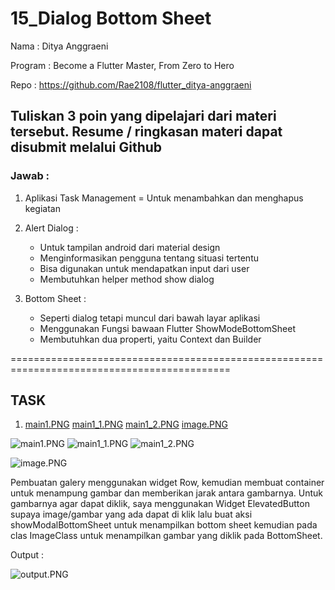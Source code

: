 # 15_Dialog Bottom Sheet

Nama : Ditya Anggraeni

Program : Become a Flutter Master, From Zero to Hero

Repo : https://github.com/Rae2108/flutter_ditya-anggraeni

## Tuliskan 3 poin yang dipelajari dari materi tersebut. Resume / ringkasan materi dapat disubmit melalui Github

### Jawab : 

1. Aplikasi Task Management = Untuk menambahkan dan menghapus kegiatan

2. Alert Dialog :
    - Untuk tampilan android dari material design
    - Menginformasikan pengguna tentang situasi tertentu
    - Bisa digunakan untuk mendapatkan input dari user
    - Membutuhkan helper method show dialog

3. Bottom Sheet :
    - Seperti dialog tetapi muncul dari bawah layar aplikasi
    - Menggunakan Fungsi bawaan Flutter ShowModeBottomSheet
    - Membutuhkan dua properti, yaitu Context dan Builder

============================================================================================

## TASK

1. [main1.PNG](./Screenshot/main1.PNG) [main1_1.PNG](./Screenshot/main1_1.PNG) [main1_2.PNG](./Screenshot/main1_2.PNG)
[image.PNG](./Screenshot/image.PNG)

![main1.PNG](./Screenshot/main1.PNG) ![main1_1.PNG](./Screenshot/main1_1.PNG) ![main1_2.PNG](./Screenshot/main1_2.PNG)

![image.PNG](./Screenshot/image.PNG)

Pembuatan galery menggunakan widget Row, kemudian membuat container untuk menampung gambar dan memberikan jarak antara gambarnya. Untuk gambarnya agar dapat diklik, saya menggunakan Widget ElevatedButton supaya image/gambar yang ada dapat di klik lalu buat aksi showModalBottomSheet untuk menampilkan bottom sheet kemudian pada clas ImageClass untuk menampilkan gambar yang diklik pada BottomSheet.

Output : 

![output.PNG](./Screenshot/output.PNG)
